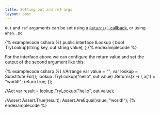 ```yaml
---
title: Setting out and ref args
layout: post
---
```


`Out` and `ref` arguments can be set using a [`Returns()` callback](/help/return-from-function), or using [`When..Do`](/help/callbacks).

{% examplecode csharp %}
public interface ILookup {
    bool TryLookup(string key, out string value);
}
{% endexamplecode %}

For the interface above we can configure the return value and set the output of the second argument like this:

{% examplecode csharp %}
//Arrange
var value = "";
var lookup = Substitute.For<ILookup>();
lookup
    .TryLookup("hello", out value)
    .Returns(x => { 
        x[1] = "world!";
        return true;
    });

//Act
var result = lookup.TryLookup("hello", out value);

//Assert
Assert.True(result);
Assert.AreEqual(value, "world!");
{% endexamplecode %}



